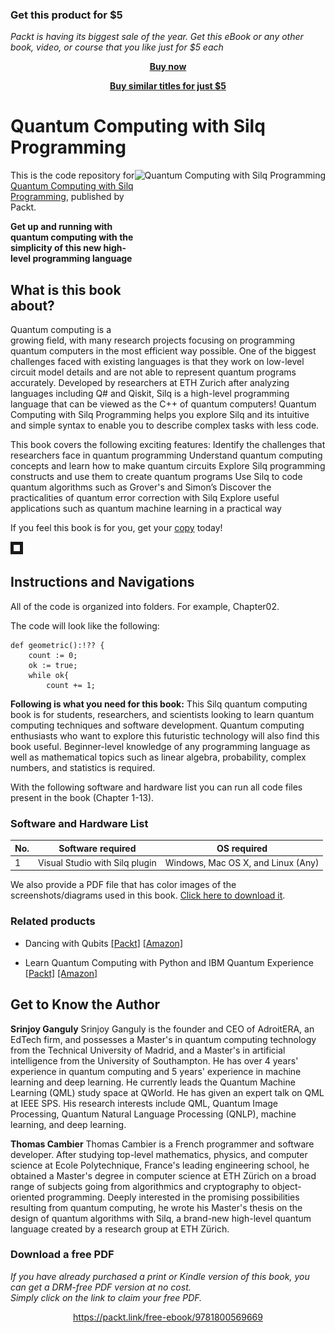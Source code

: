 
### Get this product for $5

<i>Packt is having its biggest sale of the year. Get this eBook or any other book, video, or course that you like just for $5 each</i>


<b><p align='center'>[Buy now](https://packt.link/9781800569669)</p></b>


<b><p align='center'>[Buy similar titles for just $5](https://subscription.packtpub.com/search)</p></b>


# Quantum Computing with Silq Programming

<a href="https://www.packtpub.com/in/programming/quantum-computing-with-silq-programming?utm_source=github&utm_medium=repository&utm_campaign=9781800569669"><img src="https://static.packt-cdn.com/products/9781800569669/cover/smaller" alt="Quantum Computing with Silq Programming" height="256px" align="right"></a>

This is the code repository for [Quantum Computing with Silq Programming](https://www.packtpub.com/in/programming/quantum-computing-with-silq-programming?utm_source=github&utm_medium=repository&utm_campaign=9781800569669), published by Packt.

**Get up and running with quantum computing with the simplicity of this new high-level programming language**

## What is this book about?
Quantum computing is a growing field, with many research projects focusing on programming quantum computers in the most efficient way possible. One of the biggest challenges faced with existing languages is that they work on low-level circuit model details and are not able to represent quantum programs accurately. Developed by researchers at ETH Zurich after analyzing languages including Q# and Qiskit, Silq is a high-level programming language that can be viewed as the C++ of quantum computers! Quantum Computing with Silq Programming helps you explore Silq and its intuitive and simple syntax to enable you to describe complex tasks with less code. 

This book covers the following exciting features:
Identify the challenges that researchers face in quantum programming
Understand quantum computing concepts and learn how to make quantum circuits
Explore Silq programming constructs and use them to create quantum programs
Use Silq to code quantum algorithms such as Grover's and Simon’s
Discover the practicalities of quantum error correction with Silq
Explore useful applications such as quantum machine learning in a practical way

If you feel this book is for you, get your [copy](https://www.amazon.com/dp/1800569661) today!

<a href="https://www.packtpub.com/?utm_source=github&utm_medium=banner&utm_campaign=GitHubBanner"><img src="https://raw.githubusercontent.com/PacktPublishing/GitHub/master/GitHub.png" 
alt="https://www.packtpub.com/" border="5" /></a>

## Instructions and Navigations
All of the code is organized into folders. For example, Chapter02.

The code will look like the following:
```
def geometric():!?? {
    count := 0;
    ok := true;
    while ok{
        count += 1;
```

**Following is what you need for this book:**
This Silq quantum computing book is for students, researchers, and scientists looking to learn quantum computing techniques and software development. Quantum computing enthusiasts who want to explore this futuristic technology will also find this book useful. Beginner-level knowledge of any programming language as well as mathematical topics such as linear algebra, probability, complex numbers, and statistics is required.

With the following software and hardware list you can run all code files present in the book (Chapter 1-13).
### Software and Hardware List
| No. | Software required | OS required |
| -------- | ------------------------------------ | ----------------------------------- |
| 1 | Visual Studio with Silq plugin | Windows, Mac OS X, and Linux (Any) |


We also provide a PDF file that has color images of the screenshots/diagrams used in this book. [Click here to download it](https://static.packt-cdn.com/downloads/9781800569669_ColorImages.pdf).

### Related products
* Dancing with Qubits [[Packt]](https://www.packtpub.com/product/dancing-with-qubits/9781838827366?utm_source=github&utm_medium=repository&utm_campaign=9781838827366) [[Amazon]](https://www.amazon.com/dp/1838827366)

* Learn Quantum Computing with Python and IBM Quantum Experience [[Packt]](https://www.packtpub.com/product/learn-quantum-computing-with-python-and-ibm-quantum-experience/9781838981006?utm_source=github&utm_medium=repository&utm_campaign=9781838981006) [[Amazon]](https://www.amazon.com/dp/1838981004)

## Get to Know the Author
**Srinjoy Ganguly**
Srinjoy Ganguly is the founder and CEO of AdroitERA, an EdTech firm, and possesses a Master's in quantum computing technology from the Technical University of Madrid, and a Master's in artificial intelligence from the University of Southampton. He has over 4 years' experience in quantum computing and 5 years' experience in machine learning and deep learning. He currently leads the Quantum Machine Learning (QML) study space at QWorld. He has given an expert talk on QML at IEEE SPS. His research interests include QML, Quantum Image Processing, Quantum Natural Language Processing (QNLP), machine learning, and deep learning.

**Thomas Cambier**
Thomas Cambier is a French programmer and software developer. After studying top-level mathematics, physics, and computer science at Ecole Polytechnique, France's leading engineering school, he obtained a Master's degree in computer science at ETH Zürich on a broad range of subjects going from algorithmics and cryptography to object-oriented programming. Deeply interested in the promising possibilities resulting from quantum computing, he wrote his Master's thesis on the design of quantum algorithms with Silq, a brand-new high-level quantum language created by a research group at ETH Zürich.

### Download a free PDF

 <i>If you have already purchased a print or Kindle version of this book, you can get a DRM-free PDF version at no cost.<br>Simply click on the link to claim your free PDF.</i>
<p align="center"> <a href="https://packt.link/free-ebook/9781800569669">https://packt.link/free-ebook/9781800569669 </a> </p>